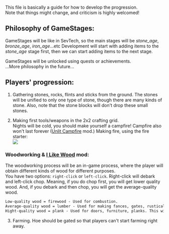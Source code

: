 This file is basically a guide for how to develop the progression.  
Note that things might change, and criticism is highly welcomed!

## Philosophy of GameStages:
GameStages will be like in SevTech, so the main stages will be _stone_age_, _bronze_age_, _iron_age_...etc Development will start with adding items to the _stone_age_ stage first, then we can start adding items to the next stage.  

GameStages will be unlocked using quests or achievements.  
...More philosophy in the future...

## Players' progression:
1. Gathering stones, rocks, flints and sticks from the ground. The stones will be unified to only one type of stone, though there are many kinds of stone. Also, note that the stone blocks will don't drop these small stones.

2. Making first tools/weapons in the 2x2 crafting grid.  
Nights will be cold, you should make yourself a campfire! Campfire also won't last forever ([Unlit Campfire] mod.)
Making fire, using the fire starter:   
![](https://i.imgur.com/HoCgMuC.png)

### Woodworking & [I Like Wood] mod:   
The woodworking process will be an in-game process, where the player will obtain different kinds of wood for different purposes.  
You have two options: `right-click` or `left-click`. Right-click will debark and left-click chop. Meaning, if you do chop first, you will get lower quality wood. And, if you debark and then chop, you will get the average-quality wood.  

```markdown
Low-quality wood = firewood - Used for combustion.
Average-quality wood = lumber - Used for making fances, gates, rustical doors.
Hight-quality wood = plank - Used for doors, furniture, planks. This will require better axe.
```

3. Farming. Hoe should be gated so that players can't start farming right away. 

[Unlit Campfire]: https://www.curseforge.com/minecraft/mc-mods/unlit-campfire
[I Like Wood]: https://www.curseforge.com/minecraft/mc-mods/i-like-wood
